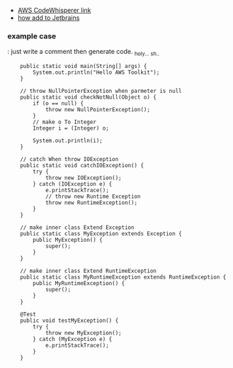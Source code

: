 - [AWS CodeWhisperer link](https://docs.aws.amazon.com/ko_kr/codewhisperer/latest/userguide/what-is-cwspr.html)  
- [how add to Jetbrains](https://docs.aws.amazon.com/ko_kr/codewhisperer/latest/userguide/whisper-setup-indv-devs.html)

<h3>example case</h3>  
: just write a comment then generate code. <sub>holy... sh..</sub>  

```
    public static void main(String[] args) {
        System.out.println("Hello AWS Toolkit");
    }

    // throw NullPointerException when parmeter is null
    public static void checkNotNull(Object o) {
        if (o == null) {
            throw new NullPointerException();
        }
        // make o To Integer
        Integer i = (Integer) o;

        System.out.println(i);
    }

    // catch When throw IOException
    public static void catchIOException() {
        try {
            throw new IOException();
        } catch (IOException e) {
            e.printStackTrace();
            // throw new Runtime Exception
            throw new RuntimeException();
        }
    }

    // make inner class Extend Exception
    public static class MyException extends Exception {
        public MyException() {
            super();
        }
    }

    // make inner class Extend RuntimeException
    public static class MyRuntimeException extends RuntimeException {
        public MyRuntimeException() {
            super();
        }
    }

    @Test
    public void testMyException() {
        try {
            throw new MyException();
        } catch (MyException e) {
            e.printStackTrace();
        }
    }
 
 ```


